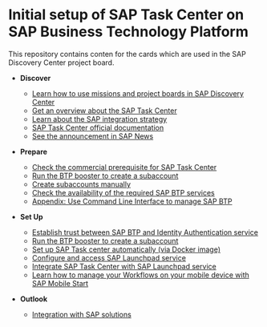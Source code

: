 # Initial setup of SAP Task Center on SAP Business Technology Platform

This repository contains conten for the cards which are used in the SAP Discovery Center project board.

- **Discover**

   - [Learn how to use missions and project boards in SAP Discovery Center](https://github.com/SAP-samples/btp-task-center-integration/blob/main/btp-inital-setup/learn-how-missions-and-project-boards-in-dc.md)
   - [Get an overview about the SAP Task Center](https://github.com/SAP-samples/btp-task-center-integration/blob/main/btp-inital-setup/get-an-overview-about-sap-task-center.md)
   - [Learn about the SAP integration strategy](https://github.com/SAP-samples/btp-task-center-integration/blob/main/btp-inital-setup/sap-integration-startegy.md)
   - [SAP Task Center official documentation](https://github.com/SAP-samples/btp-task-center-integration/blob/main/btp-inital-setup/sap-task-center-documentation.md)
   - [See the announcement in SAP News](https://github.com/SAP-samples/btp-task-center-integration/blob/main/btp-inital-setup/sap-task-center-documentation.md)

- **Prepare**

    - [Check the commercial prerequisite for SAP Task Center](https://github.com/SAP-samples/btp-task-center-integration/blob/main/btp-inital-setup/check-commercial-prereq-for-sap-task-center.md)
    - [Run the BTP booster to create a subaccount](https://github.com/SAP-samples/btp-task-center-integration/blob/main/btp-inital-setup/run-booster-to-create-subaccount.md)
    - [Create subaccounts manually](https://github.com/SAP-samples/btp-task-center-integration/blob/main/btp-inital-setup/create-subaccount-manually.md)
    - [Check the availability of the required SAP BTP services](https://github.com/SAP-samples/btp-task-center-integration/blob/main/btp-inital-setup/create-subaccount-manually.md)
    - [Appendix: Use Command Line Interface to manage SAP BTP](https://github.com/SAP-samples/btp-task-center-integration/blob/main/btp-inital-setup/btp_cli.md)

- **Set Up**

    - [Establish trust between SAP BTP and Identity Authentication service](https://github.com/SAP-samples/btp-task-center-integration/blob/main/btp-inital-setup/trust-setup-with-btp.md)
    - [Run the BTP booster to create a subaccount](https://github.com/SAP-samples/btp-task-center-integration/blob/main/btp-inital-setup/set-up-sap-task-center-automatically.md)
    - [Set up SAP Task center automatically (via Docker image)](https://github.com/SAP-samples/btp-setup-automator/blob/main/usecases/released/discoverycenter/3774-taskcenter/README.md)
    - [Configure and access SAP Launchpad service](https://github.com/SAP-samples/btp-task-center-integration/blob/main/btp-inital-setup/config-lp-service.md)
    - [Integrate SAP Task Center with SAP Launchpad service](https://github.com/SAP-samples/btp-task-center-integration/blob/main/btp-inital-setup/integrate-sap-task-center-with-sap-lp-service.md)
    - [Learn how to manage your Workflows on your mobile device with SAP Mobile Start](https://github.com/SAP-samples/btp-task-center-integration/blob/main/btp-inital-setup/integrate-task-center-with-mobile-start.md)

- **Outlook**

    - [Integration with SAP solutions](https://github.com/SAP-samples/btp-task-center-integration/blob/main/btp-inital-setup/integration-with-sap-solutions.md)
